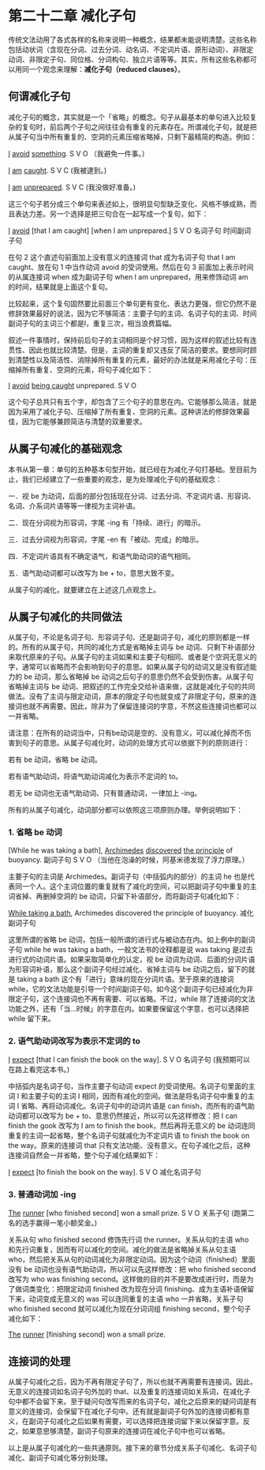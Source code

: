 # 第二十二章 减化子句

传统文法动用了各式各样的名称来说明一种概念，结果都未能说明清楚。这些名称包括动状词（含现在分词、过去分词、动名词、不定词片语、原形动词）、非限定动词、非限定子句、同位格、分词构句、独立片语等等。其实，所有这些名称都可以用同一个观念来理解：**减化子句（reduced clauses）**。

## 何谓减化子句

减化子句的概念，其实就是一个「省略」的概念。句子从最基本的单句进入比较复杂的复句时，前后两个子句之间往往会有重复的元素存在。所谓减化子句，就是把从属子句当中所有重复的、空洞的元素压缩省略掉，只剩下最精简的构造。例如：

<u>I</u> <u>avoid</u> <u>something</u>.
S V O
（我避免一件事。）

<u>I</u> <u>am</u> <u>caught</u>.
S V C
(我被逮到。)

<u>I</u> <u>am</u> <u>unprepared</u>.
S V C
(我没做好准备。)

这三个句子若分成三个单句来表述如上，很明显句型缺乏变化、风格不够成熟，而且表达力差。另一个选择是把三句合在一起写成一个复句，如下：

<u>I</u> <u>avoid</u> [that I am caught] [when I am unprepared.]
S V O 名词子句 时间副词子句

在句 2 这个直述句前面加上没有意义的连接词 that 成为名词子句 that I am caught、放在句 1 中当作动词 avoid 的受词使用。然后在句 3 前面加上表示时间的从属连接词 when 成为副词子句 when I am unprepared，用来修饰动词 am 的时间，结果就是上面这个复句。

比较起来，这个复句固然要比前面三个单句更有变化、表达力更强，但它仍然不是修辞效果最好的说法，因为它不够简洁：主要子句的主词、名词子句的主词、时间副词子句的主词三个都是I，重复三次，相当浪费篇幅。

叙述一件事情时，保持前后句​​子的主词相同是个好习惯，因为这样的叙述比较有连贯性、因此也就比较清楚。但是，主词的重复却又违反了简洁的要求。要想同时顾到清楚性以及简洁性、消除掉所有重复的元素，最好的办法就是采用减化子句：压缩掉所有重复、空洞的元素，将句子减化如下：

<u>I</u> <u>avoid</u> <u>being caught</u> unprepared.
S V O

这个句子总共只有五个字，却包含了三个句子的意思在内。它能够那么简洁，就是因为采用了减化子句、压缩掉了所有重复、空洞的元素。这种讲法的修辞效果最佳，因为它能够兼顾简洁与清楚的双重要求。

## 从属子句减化的基础观念

本书从第一章：单句的五种基本句型开始，就已经在为减化子句打基础。至目前为止，我们已经建立了一些重要的观念，是为处理减化子句的基础观念：

一．视 be 为动词，后面的部分包括现在分词、过去分词、不定词片语、形容词、名词、介系词片语等等一律视为主词补语。

二．现在分词视为形容词，字尾 -ing 有「持续、进行」的暗示。

三．过去分词视为形容词，字尾 -en 有「被动、完成」的暗示。

四．不定词片语具有不确定语气，和语气助动词的语气相同。

五．语气助动词都可以改写为 be + to，意思大致不变。

从属子句的减化，就要建立在上述这几点观念上。

## 从属子句减化的共同做法

从属子句，不论是名词子句、形容词子句、还是副词子句，减化的原则都是一样的。所有的从属子句，共同的减化方式是省略掉主词与 be 动词、只剩下补语部分来取代原来的子句。从属子句的主词如果和主要子句相同、或者是个空洞无意义的字，通常可以省略而不会影响到句子的意思。如果从属子句的动词又是没有叙述能力的 be 动词，那么省略掉 be 动词之后句子的意思仍然不会受到伤害。从属子句省略掉主词与 be 动词、把叙述的工作完全交给补语来做，这就是减化子句的共同做法。没有了主词与限定动词，原本的限定子句也就变成了非限定子句，原来的连接词也就不再需要。因此，除非为了保留连接词的字意，不然这些连接词也都可以一并省略。

请注意：在所有的动词当中，只有be动词是空的、没有意义，可以减化掉而不伤害到句子的意思。从属子句减化时，动词的处理方式可以依据下列的原则进行：

若有 be 动词，省略 be 动词。

若有语气助动词，将语气助动词减化为表示不定词的 to。

若无 be 动词也无语气助动词、只有普通动词，一律加上 -ing。

所有的从属子句减化，动词部分都可以依照这三项原则办理。举例说明如下：

### 1\. 省略 be 动词

[While he was taking a bath], <u>Archimedes</u> <u>discovered</u> <u>the principle</u> of buoyancy.
副词子句 S V O
（当他在泡澡的时候，阿基米德发现了浮力原理。）

主要子句的主词是 Archimedes。副词子句（中括弧内的部分）的主词 he 也是代表同一个人。这个主词位置的重复就有了减化的空间，可以把副词子句中重复的主词省掉、再删掉空洞的 be 动词，只留下补语部分，而将副词子句减化如下：

<u>While taking a bath</u>, Archimedes discovered the principle of buoyancy.
减化副词子句

这里所谓的省略 be 动词，包括一般所谓的进行式与被动态在内。如上例中的副词子句 while he was taking a bath，一般文法书的诠释都是说 was taking 是过去进行式的动词片语。如果采取简单化的认定，视 be 动词为动词、后面的分​​词片语为形容词补语，那么这个副词子句经过减化、省掉主词与 be 动词之后，留下的就是 taking a bath 这个有「进行」意味的现在分词片语。至于原来的连接词 while，它的文法功能是引导一个时间副词子句。如今这个副词子句已经减化为非限定子句，这个连接词也不再有需要、可以省略。不过，while 除了连接词的文法功能之外，还有「当…时候」的字意在内。如果要保留这个字意，也可以选择把 while 留下来。

### 2\. 语气助动词改写为表示不定词的 to

<u>I</u> <u>expect</u> [that I can finish the book on the way].
S V O 名词子句
(我预期可以在路上看完这本书。)

中括弧内是名词子句，当作主要子句动词 expect 的受词使用。名词子句里面的主词 I 和主要子句的主词 I 相同，因而有减化的空间。做法是将名词子句中重复的主词 I 省略、再将动词减化。名词子句中的动词片语是 can finish，而所有的语气助动词都可以改写为 be + to、意思仍然接近，所以可以先这样修改：把 I can finish the gook 改写为 I am to finish the book，然后再将无意义的 be 动词连同重复的主词一起省略，整个名词子句就减化为不定词片语 to finish the book on the way。原来的连接词 that 只有文法功能、没有意义。在句子减化之后，这种连接词自然会一并省略，整个句子减化结果如下：

<u>I</u> <u>expect</u> [to finish the book on the way].
S V O 减化名词子句

### 3\. 普通动词加 -ing

<u>The</u> <u>runner</u> [who finished second] won a small prize. 
S V O 关系子句
 (跑第二名的选手赢得一笔小额奖金。)
 
关系从句 who finished second 修饰先行词 the runner。关系从句的主语 who 和先行词重复，因而有可以减化的空间。减化的做法是省略掉关系从句主语 who，然后把关系从句的动词减化为非限定动词。因为这个动词（finished）里面没有 be 动词也没有语气助动词，所以可以先这样修改：把 who finished second 改写为 who was finishing second。这样做的目的并不是要改成进行时，而是为了做词类变化：把限定动词 finished 改为现在分词 finishing、成为主语补语保留下来，动词变成无意义的 was 可以连同重复的主语 who 一并省略，关系子句 who finished second 就可以减化为现在分词词组 finishing second，整个句子减化如下：

<u>The</u> <u>runner</u> [finishing second] won a small prize.  

## 连接词的处理

从属子句减化之后，因为不再有限定子句了，所以也就不再需要有连接词。因此，无意义的连接词如名词子句外加的 that、以及重复的连接词如关系词，在减化子句中都不会留下来。至于疑问句改写而来的名词子句，减化之后原来的疑问词是有意义的连接词，会保留下在减化子句中。还有就是副词子句外加的连接词都有意义，在副词子句减化之后如果有需要，可以选择把连接词留下来以保留字意。反之，如果意思够清楚，副词子句原来的连接词在减化子句中也可以省略。

以上是从属子句减化的一些共通原则。接下来的章节分成关系子句减化、名词子句减化、副词子句减化等分别处理。
